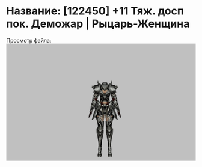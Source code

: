 # Название: [122450] +11 Тяж. досп пок. Деможар | Рыцарь-Женщина

Просмотр файла:
![p010034.png](p010034.png)